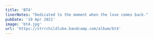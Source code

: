 ```yaml
---
title: 'BT4'
linerNotes: "Dedicated to the moment when the love comes back."
pubDate: '19 Apr 2021'
image: 'bt4.jpg'
url: 'https://strrchildluke.bandcamp.com/album/bt4'
---
```



